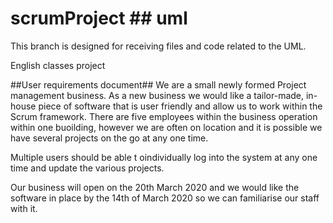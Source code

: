 # scrumProject ## uml
This branch is designed for receiving files and code related to the UML.

English classes project

##User requirements document##
We are a small newly formed Project management business. As a new business we would like a tailor-made, in-house piece of software that is user friendly and allow us to work within the Scrum framework. There are five employees within the business operation within one buoilding,  however we are often on location and it is possible we have several projects on the go at any one time.

Multiple users should be able t oindividually log into the system at any one time and update the various projects.

Our business will open on the 20th March 2020 and we would like the software in place by the 14th of March 2020 so we can familiarise our staff with it.
